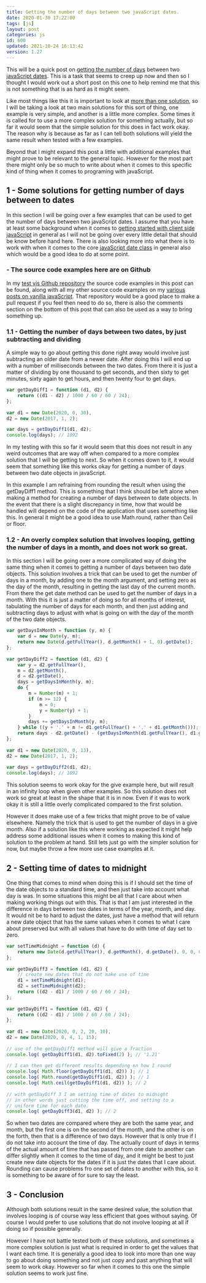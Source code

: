 ```yaml
---
title: Getting the number of days between two javaScript dates.
date: 2020-01-30 17:22:00
tags: [js]
layout: post
categories: js
id: 600
updated: 2021-10-24 16:13:42
version: 1.27
---
```


This will be a quick post on [getting the number of days](https://www.geeksforgeeks.org/how-to-calculate-the-number-of-days-between-two-dates-in-javascript/) between two [javaScript dates](https://developer.mozilla.org/en-US/docs/Web/JavaScript/Reference/Global_Objects/Date). This is a task that seems to creep up now and then so I thought I would work out a short post on this one to help remind me that this is not something that is as hard as it might seem.

Like most things like this it is important to look at [more than one solution](https://stackoverflow.com/questions/2627473/how-to-calculate-the-number-of-days-between-two-dates), so I will be taking a look at two main solutions for this sort of thing, one example is very simple, and another is a little more complex. Some times it is called for to use a more complex solution for something actually, but so far it would seem that the simple solution for this does in fact work okay. The reason why is because as far as I can tell both solutions will yield the same result when tested with a few examples.

Beyond that I might expand this post a little with additional examples that might prove to be relevant to the general topic. However for the most part there might only be so much to write about when it comes to this specific kind of thing when it comes to programing with javaScript.

<!-- more -->

## 1 - Some solutions for getting number of days between to dates

In this section I will be going over a few examples that can be used to get the number of days between two javaScript dates. I assume that you have at least some background when it comes to [getting started with client side javaScript](/2018/11/27/js-getting-started/) in general as I will not be going over every little detail that should be know before hand here. There is also looking more into what there is to work with when it comes to the core [javaScript date class](/2019/02/14/js-javascript-date/) in general also which would be a good idea to do at some point.

### - The source code examples here are on Github

In my [test vjs Github repository](https://github.com/dustinpfister/test_vjs/tree/master/for_post/js-javascript-date-get-num-of-days-between-two-dates) the source code examples in this post can be found, along with all my other source code examples on my [various posts on vanilla javaScript](/categories/js/). That repository would be a good place to make a pull request if you feel then need to do so, there is also the comments section on the bottom of this post that can also be used as a way to bring something up.

### 1.1 - Getting the number of days between two dates, by just subtracting and dividing

A simple way to go about getting this done right away would involve just subtracting an older date from a newer date. After doing this I will end up with a number of milliseconds between the two dates. From there it is just a matter of dividing by one thousand to get seconds, and then sixty to get minutes, sixty again to get hours, and then twenty four to get days.

```js
var getDayDiff1 = function (d1, d2) {
    return ((d1 - d2) / 1000 / 60 / 60 / 24);
};
 
var d1 = new Date(2020, 0, 30),
d2 = new Date(2017, 1, 2);

var days = getDayDiff1(d1, d2);
console.log(days); // 1092
```

In my testing with this so far it would seem that this does not result in any weird outcomes that are way off when compared to a more complex solution that I will be getting to next. So when it comes down to it, it would seem that something like this works okay for getting a number of days between two date objects in javaScript.

In this example I am refraining from rounding the result when using the getDayDiff1 method. This is something that I think should be left alone when making a method for creating a number of days between to date objects. In the event that there is a slight discrepancy in time, how that would be handled will depend on the code of the application that uses something like this. In general it might be a good idea to use Math.round, rather than Ceil or floor.

### 1.2 - An overly complex solution that involves looping, getting the number of days in a month, and does not work so great.

In this section I will be going over a more complicated way of doing the same thing when it comes to getting a number of days between two date objects. This solution involves a trick that can be used to get the number of days in a month, by adding one to the month argument, and setting zero as the day of the month, resulting in getting the last day of the current month. From there the get date method can be used to get the number of days in a month. With this it is just a matter of doing so for all months of interest, tabulating the number of days for each month, and then just adding and subtracting days to adjust with what is going on with the day of the month of the two date objects.

```js
var getDaysInMonth = function (y, m) {
    var d = new Date(y, m);
    return new Date(d.getFullYear(), d.getMonth() + 1, 0).getDate();
};
 
var getDayDiff2 = function (d1, d2) {
    var y = d2.getFullYear(),
    m = d2.getMonth(),
    d = d2.getDate(),
    days = getDaysInMonth(y, m);
    do {
        m = Number(m) + 1;
        if (m >= 12) {
            m = 0;
            y = Number(y) + 1;
        }
        days += getDaysInMonth(y, m);
    } while ((y + '.' + m != d1.getFullYear() + '.' + d1.getMonth()));
    return days - d2.getDate() - (getDaysInMonth(d1.getFullYear(), d1.getMonth()) - d1.getDate());
};
 
var d1 = new Date(2020, 0, 13),
d2 = new Date(2017, 1, 2);
 
var days = getDayDiff2(d1, d2);
console.log(days); // 1092
```

This solution seems to work okay for the give example here, but will result in an infinity loop when given other examples. So this solution does not work so great at least in the shape that it is in now. Even if it was to work okay it is still a little overly complicated compared to the first solution. 

However it does make use of a few tricks that might prove to be of value elsewhere. Namely the trick that is used to get the number of days in a give month. Also if a solution like this where working as expected it might help address some additional issues when it comes to making this kind of solution to the problem at hand. Still lets just go with the simpler solution for now, but maybe throw a few more use case examples at it.

## 2 - Setting time of dates to midnight

One thing that comes to mind when doing this is if I should set the time of the date objects to a standard time, and then just take into account what day is was. In some situations this might be all that I care about when making working things out with this. That is that I am just interested in the difference in days between two dates in terms of the year, month, and day. It would nit be to hard to adjust the dates, just have a method that will return a new date object that has the same values when it comes to what I care about preserved but with all values that have to do with time of day set to zero.

```js
var setTimeMidnight = function (d) {
    return new Date(d.getFullYear(), d.getMonth(), d.getDate(), 0, 0, 0, 0);
};
 
var getDayDiff3 = function (d1, d2) {
    // create new dates that do not make use of time
    d1 = setTimeMidnight(d1);
    d2 = setTimeMidnight(d2);
    return ((d2 - d1) / 1000 / 60 / 60 / 24);
};
 
var getDayDiff1 = function (d1, d2) {
    return ((d2 - d1) / 1000 / 60 / 60 / 24);
};
 
var d1 = new Date(2020, 0, 2, 20, 10),
d2 = new Date(2020, 0, 4, 1, 15);
 
// use of the getDayDiff1 method will give a fraction
console.log( getDayDiff1(d1, d2).toFixed(2) ); // '1.21'
 
// I can then get different results depending on how I round
console.log( Math.floor(getDayDiff1(d1, d2)) ); // 1
console.log( Math.round(getDayDiff1(d1, d2)) ); // 1
console.log( Math.ceil(getDayDiff1(d1, d2)) ); // 2
 
// with getDayDiff 3 I am setting time of dates to midnight
// in other words just cutting the time off, and setting to a
// uniform time for each date.
console.log( getDayDiff3(d1, d2) ); // 2
```

So when two dates are compared where they are both the same year, and month, but the first one is on the second of the month, and the other is on the forth, then that is a difference of two days. However that is only true if I do not take into account the time of day. The actually count of days in terms of the actual amount of time that has passed from one date to another can differ slightly when it comes to the time of day, and it might be best to just create new date objects for the dates if it is just the dates that I care about. Rounding can cause problems fro one set of dates to another with this, so it is something to be aware of for sure to say the least.

## 3 - Conclusion

Although both solutions result in the same desired value, the solution that involves looping is of course way less efficient that goes without saying. Of course I would prefer to use solutions that do not involve looping at all if doing so if possible generally. 

However I have not battle tested both of these solutions, and sometimes a more complex solution is just what is required in order to get the values that I want each time. It is generally a good idea to look into more than one way to go about doing something and not just copy and past anything that will seem to work okay. However so far when it comes to this one the simple solution seems to work just fine.